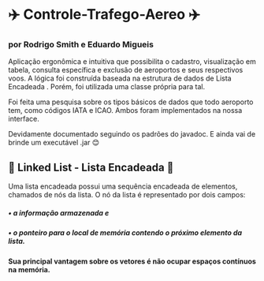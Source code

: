 # ✈️ Controle-Trafego-Aereo ✈️
### por Rodrigo Smith e Eduardo Migueis

Aplicação ergonômica e intuitiva que possibilita o cadastro, visualização em tabela, consulta específica e exclusão de aeroportos e seus respectivos voos. A lógica foi construída baseada na estrutura de dados de Lista Encadeada <Linked List>. Porém, foi utilizada uma classe própria para tal.
  
Foi feita uma pesquisa sobre os tipos básicos de dados que todo aeroporto tem, como códigos IATA e ICAO. Ambos foram implementados na nossa interface.

Devidamente documentado seguindo os padrões do javadoc.
E ainda vai de brinde um executável .jar 😊

## 📑 Linked List - Lista Encadeada 📑

Uma lista encadeada possui uma sequência encadeada de elementos, chamados de nós da lista. O nó da lista é representado por dois campos:
#####   • a informação armazenada e
#####   • o ponteiro para o local de memória contendo o próximo elemento da lista.
#### Sua principal vantagem sobre os vetores é não ocupar espaços contínuos na memória.


